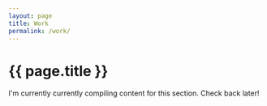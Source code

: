 ```yaml
---
layout: page
title: Work
permalink: /work/
---
```


# {{ page.title }}

I'm currently currently compiling content for this section. Check back later!
